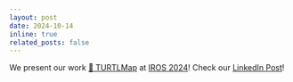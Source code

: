 ```yaml
---
layout: post
date: 2024-10-14
inline: true
related_posts: false
---
```


We present our work [🐢 TURTLMap](https://umfieldrobotics.github.io/TURTLMap/) at [IROS 2024](https://www.iros2024.org/)! Check our [LinkedIn Post](https://www.linkedin.com/posts/jingyu-song-93763a132_i-am-happy-to-share-that-our-paper-activity-7246918372901236736-xKvA?utm_source=share&utm_medium=member_desktop)!